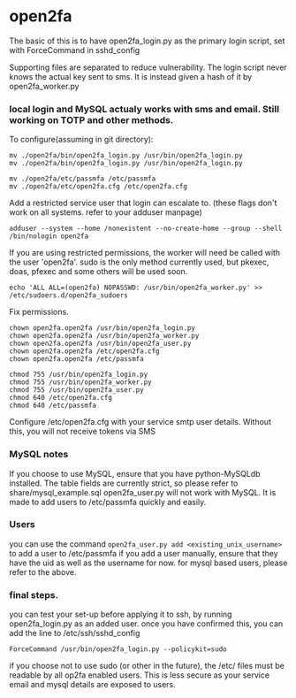 # open2fa

The basic of this is to have open2fa_login.py as the primary login script, set with ForceCommand in sshd_config

Supporting files are separated to reduce vulnerability. The login script never knows the actual key sent to sms. It is instead given a hash of it by open2fa_worker.py

### local login and MySQL actualy works with sms and email. Still working on TOTP and other methods.

To configure(assuming in git directory):
```
mv ./open2fa/bin/open2fa_login.py /usr/bin/open2fa_login.py
mv ./open2fa/bin/open2fa_login.py /usr/bin/open2fa_login.py

mv ./open2fa/etc/passmfa /etc/passmfa
mv ./open2fa/etc/open2fa.cfg /etc/open2fa.cfg
```

Add a restricted service user that login can escalate to. (these flags don't work on all systems. refer to your adduser manpage)
```
adduser --system --home /nonexistent --no-create-home --group --shell /bin/nologin open2fa

```

If you are using restricted permissions, the worker will need be called with the user 'open2fa'. sudo is the only method currently used, but pkexec, doas, pfexec and some others will be used soon.

```
echo 'ALL ALL=(open2fa) NOPASSWD: /usr/bin/open2fa_worker.py' >> /etc/sudoers.d/open2fa_sudoers 
```

Fix permissions.
```
chown open2fa.open2fa /usr/bin/open2fa_login.py
chown open2fa.open2fa /usr/bin/open2fa_worker.py
chown open2fa.open2fa /usr/bin/open2fa_user.py
chown open2fa.open2fa /etc/open2fa.cfg
chown open2fa.open2fa /etc/passmfa

chmod 755 /usr/bin/open2fa_login.py
chmod 755 /usr/bin/open2fa_worker.py
chmod 755 /usr/bin/open2fa_user.py
chmod 640 /etc/open2fa.cfg
chmod 640 /etc/passmfa
```


Configure /etc/open2fa.cfg with your service smtp user details. Without this, you will not receive tokens via SMS


### MySQL notes
If you choose to use MySQL, ensure that you have python-MySQLdb installed. 
The table fields are currently strict, so please refer to share/mysql_example.sql
open2fa_user.py will not work with MySQL. It is made to add users to /etc/passmfa quickly and easily.




### Users
you can use the command ```open2fa_user.py add <existing_unix_username>``` to add a user to /etc/passmfa
if you add a user manually, ensure that they have the uid as well as the username for now.
for mysql based users, please refer to the above.

### final steps.
you can test your set-up before applying it to ssh, by running open2fa_login.py as an added user.
once you have confirmed this, you can add the line to /etc/ssh/sshd_config
```
ForceCommand /usr/bin/open2fa_login.py --policykit=sudo
```

if you choose not to use sudo (or other in the future), the /etc/ files must be readable by all op2fa enabled users. This is less secure as your service email and mysql details are exposed to users.
